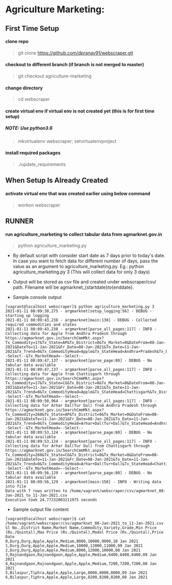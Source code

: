 # Agriculture Marketing:
## First Time Setup
#### clone repo
> git clone https://github.com/dpranav91/webscraper.git

#### checkout to different branch (if branch is not merged to master)
> git checkout agriculture-marketing

#### change directory
> cd webscraper

#### create virtual env if virtual env is not created yet (this is for first time setup) 
##### NOTE: Use python3.6
> mkvirtualenv webscraper; setvirtualenvproject

#### install required packages
> ./update_requirements

## When Setup Is Already Created
#### activate virtual env that was created earlier using below command
> workon webscraper


## RUNNER
#### run agriculture_marketing to collect tabular data from agmarknet.gov.in
> python agriculture_marketing.py

- By default script with consider start date as 7 days prior to today's date. In case you want to fetch data for different number of days, pass the value as an argument to agriculture_marketing.py.
Eg.: python agriculture_marketing.py 3 (This will collect data for only 3 days)

- Output will be stored as csv file and created under webscraper/csv/ path. Filename will be agmarknet_{startdate}_to_{enddate}.

- Sample console output
```
[vagrant@localhost webscraper]$ python agriculture_marketing.py 3
2021-01-11 08:09:30,275 - argmarknet[setup_logging:56] - DEBUG - starting up logging
2021-01-11 08:09:43,238 - argmarknet[main:138] - DEBUG - Collected required commodities and states
2021-01-11 08:09:43,238 - argmarknet[parse_all_pages:117] - INFO - Collecting data for Apple from Andhra Pradesh through https://agmarknet.gov.in/SearchCmmMkt.aspx?Tx_Commodity=17&Tx_State=AP&Tx_District=0&Tx_Market=0&DateFrom=08-Jan-2021&DateTo=11-Jan-2021&Fr_Date=08-Jan-2021&To_Date=11-Jan-2021&Tx_Trend=0&Tx_CommodityHead=Apple&Tx_StateHead=Andhra+Pradesh&Tx_DistrictHead=--Select--&Tx_MarketHead=--Select--
2021-01-11 08:09:47,137 - argmarknet[parse_page:80] - DEBUG - No tabular data available
2021-01-11 08:09:47,137 - argmarknet[parse_all_pages:117] - INFO - Collecting data for Apple from Chattisgarh through https://agmarknet.gov.in/SearchCmmMkt.aspx?Tx_Commodity=17&Tx_State=CG&Tx_District=0&Tx_Market=0&DateFrom=08-Jan-2021&DateTo=11-Jan-2021&Fr_Date=08-Jan-2021&To_Date=11-Jan-2021&Tx_Trend=0&Tx_CommodityHead=Apple&Tx_StateHead=Chattisgarh&Tx_DistrictHead=--Select--&Tx_MarketHead=--Select--
2021-01-11 08:09:50,964 - argmarknet[parse_all_pages:117] - INFO - Collecting data for Arhar Dal(Tur Dal) from Andhra Pradesh through https://agmarknet.gov.in/SearchCmmMkt.aspx?Tx_Commodity=260&Tx_State=AP&Tx_District=0&Tx_Market=0&DateFrom=08-Jan-2021&DateTo=11-Jan-2021&Fr_Date=08-Jan-2021&To_Date=11-Jan-2021&Tx_Trend=0&Tx_CommodityHead=Arhar+Dal(Tur+Dal)&Tx_StateHead=Andhra+Pradesh&Tx_DistrictHead=--Select--&Tx_MarketHead=--Select--
2021-01-11 08:09:53,124 - argmarknet[parse_page:80] - DEBUG - No tabular data available
2021-01-11 08:09:53,124 - argmarknet[parse_all_pages:117] - INFO - Collecting data for Arhar Dal(Tur Dal) from Chattisgarh through https://agmarknet.gov.in/SearchCmmMkt.aspx?Tx_Commodity=260&Tx_State=CG&Tx_District=0&Tx_Market=0&DateFrom=08-Jan-2021&DateTo=11-Jan-2021&Fr_Date=08-Jan-2021&To_Date=11-Jan-2021&Tx_Trend=0&Tx_CommodityHead=Arhar+Dal(Tur+Dal)&Tx_StateHead=Chattisgarh&Tx_DistrictHead=--Select--&Tx_MarketHead=--Select--
2021-01-11 08:09:56,129 - argmarknet[parse_page:80] - DEBUG - No tabular data available
2021-01-11 08:09:56,129 - argmarknet[main:150] - INFO - Writing data into file
Data with 7 rows written to /home/vagrant/webscraper/csv/agmarknet_08-Jan-2021_to_11-Jan-2021.csv
Execution took 24.77232003211975 seconds
```
- Sample output file content
```
[vagrant@localhost webscraper]$ cat /home/vagrant/webscraper/csv/agmarknet_08-Jan-2021_to_11-Jan-2021.csv
Sl No.,District Name,Market Name,Commodity,Variety,Grade,Min Price (Rs./Quintal),Max Price (Rs./Quintal),Modal Price (Rs./Quintal),Price Date
0,Durg,Durg,Apple,Apple,Medium,8000,10000,9000,10 Jan 2021
1,Durg,Durg,Apple,Apple,Medium,10000,12000,11000,09 Jan 2021
2,Durg,Durg,Apple,Apple,Medium,8000,12000,10000,08 Jan 2021
3,Rajnandgaon,Rajnandgaon,Apple,Apple,Medium,6400,6400,6400,09 Jan 2021
4,Rajnandgaon,Rajnandgaon,Apple,Apple,Medium,7200,7200,7200,08 Jan 2021
5,Bilaspur,Tiphra,Apple,Apple,Large,8000,8000,8000,09 Jan 2021
6,Bilaspur,Tiphra,Apple,Apple,Large,8200,8200,8200,08 Jan 2021
```
